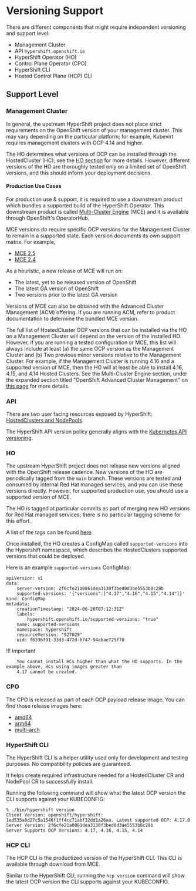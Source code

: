 # Versioning Support
There are different components that might require independent versioning and support level:

- Management Cluster
- API `hypershift.openshift.io`
- HyperShift Operator (HO)
- Control Plane Operator (CPO)
- HyperShift CLI
- Hosted Control Plane (HCP) CLI

## Support Level
### Management Cluster
In general, the upstream HyperShift project does not place strict requirements on the OpenShift version of your 
management cluster. This may vary depending on the particular platform; for example, Kubevirt requires management 
clusters with OCP 4.14 and higher.

The HO determines what versions of OCP can be installed through the HostedCluster (HC); see the [HO section](#ho) for 
more details. However, different versions of the HO are thoroughly tested only on a limited set of OpenShift versions, 
and this should inform your deployment decisions.

#### Production Use Cases
For production use & support, it is required to use a downstream product which bundles a supported build of the 
HyperShift Operator. This downstream product is called [Multi-Cluster Engine](https://docs.openshift.com/container-platform/4.16/architecture/mce-overview-ocp.html) (MCE) and it is available through 
OpenShift's OperatorHub. 

MCE versions _do_ require specific OCP versions for the Management Cluster to remain in a supported state. 
Each version documents its own support matrix. For example, 

- [MCE 2.5](https://access.redhat.com/articles/7056007)
- [MCE 2.4](https://access.redhat.com/articles/7027079)

As a heuristic, a new release of MCE will run on:

- The latest, yet to be released version of OpenShift
- The latest GA version of OpenShift
- Two versions prior to the latest GA version

Versions of MCE can also be obtained with the Advanced Cluster Management (ACM) offering. If you are running ACM, refer 
to product documentation to determine the bundled MCE version.

The full list of HostedCluster OCP versions that can be installed via the HO on a Management Cluster will depend on the 
version of the installed HO. However, if you are running a tested configuration or MCE, this list will always include at 
least (a) the same OCP version as the Management Cluster and (b) Two previous minor versions relative to the Management 
Cluster. For example, if the Management Cluster is running 4.16 and a supported version of MCE, then the HO will at 
least be able to install 4.16, 4.15, and 4.14 Hosted Clusters. See the Multi-Cluster Engine section, under the expanded 
section titled "OpenShift Advanced Cluster Management" on [this page](https://access.redhat.com/support/policy/updates/openshift_operators) for more details. 

### API
There are two user facing resources exposed by HyperShift: [HostedClusters and NodePools](https://hypershift-docs.netlify.app/reference/api/).

The HyperShift API version policy generally aligns with the [Kubernetes API versioning](https://kubernetes.io/docs/reference/using-api/#api-versioning).

### HO
The upstream HyperShift project does not release new versions aligned with the OpenShift release cadence. New versions 
of the HO are periodically tagged from the `main` branch. These versions are tested and consumed by internal Red Hat 
managed services, and you can use these versions directly. However, for supported production use, you should use a 
supported version of MCE.

The HO is tagged at particular commits as part of merging new HO versions for Red Hat managed services; there is no 
particular tagging scheme for this effort.

A list of the tags can be found [here](https://github.com/openshift/hypershift/tags).

Once installed, the HO creates a ConfigMap called `supported-versions` into the Hypershift namespace, which describes 
the HostedClusters supported versions that could be deployed. 

Here is an example `supported-versions` ConfigMap:
```
apiVersion: v1
data:
    server-version: 2f6cfe21a0861dea3130f3bed0d3ae5553b8c28b
    supported-versions: '{"versions":["4.17","4.16","4.15","4.14"]}'
kind: ConfigMap
metadata:
    creationTimestamp: "2024-06-20T07:12:31Z"
    labels:
        hypershift.openshift.io/supported-versions: "true"
    name: supported-versions
    namespace: hypershift
    resourceVersion: "927029"
    uid: f6336f91-33d3-472d-b747-94abae725f70
```

!!! important

        You cannot install HCs higher than what the HO supports. In the example above, HCs using images greater than 
        4.17 cannot be created.

### CPO
The CPO is released as part of each OCP payload release image. You can find those release images here:

- [amd64](https://amd64.ocp.releases.ci.openshift.org/)
- [arm64](https://arm64.ocp.releases.ci.openshift.org/)
- [multi-arch](https://multi.ocp.releases.ci.openshift.org/)

### HyperShift CLI
The HyperShift CLI is a helper utility used only for development and testing purposes. No compatibility policies are 
guaranteed.

It helps create required infrastructure needed for a HostedCluster CR and NodePool CR to successfully install. 

Running the following command will show what the latest OCP version the CLI supports against your KUBECONFIG:
```
% ./bin/hypershift version
Client Version: openshift/hypershift: 1ed535a8d27c5a1546f1ff4cc71abf32dd1a26aa. Latest supported OCP: 4.17.0
Server Version: 2f6cfe21a0861dea3130f3bed0d3ae5553b8c28b
Server Supports OCP Versions: 4.17, 4.16, 4.15, 4.14
```

### HCP CLI
The HCP CLI is the productized version of the HyperShift CLI. This CLI is available through download from MCE. 

Similar to the HyperShift CLI, running the `hcp version` command will show the latest OCP version the CLI supports 
against your KUBECONFIG.
